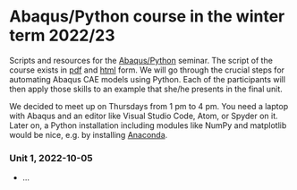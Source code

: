 # Abaqus/Python course in the winter term 2022/23

Scripts and resources for the [Abaqus/Python](https://online.unileoben.ac.at/mu_online/pl/ui/$ctx/wbLv.wbShowLVDetail?pStpSpNr=3217352) seminar. The script of the course exists in [pdf](https://www.researchgate.net/publication/345680663_Efficient_FE_Modelling_Course_Scripting_Abaqus_CAE_using_Python) and [html](https://www.martinpletz.com/fe-scripting) form. We will go through the crucial steps for automating Abaqus CAE models using Python. Each of the participants will then apply those skills to an example that she/he presents in the final unit.

We decided to meet up on Thursdays from 1 pm to 4 pm. You need a laptop with Abaqus and an editor like Visual Studio Code, Atom, or Spyder on it. Later on, a Python installation including modules like NumPy and matplotlib would be nice, e.g. by installing [Anaconda](https://www.anaconda.com/download).

### Unit 1, 2022-10-05
* ...

